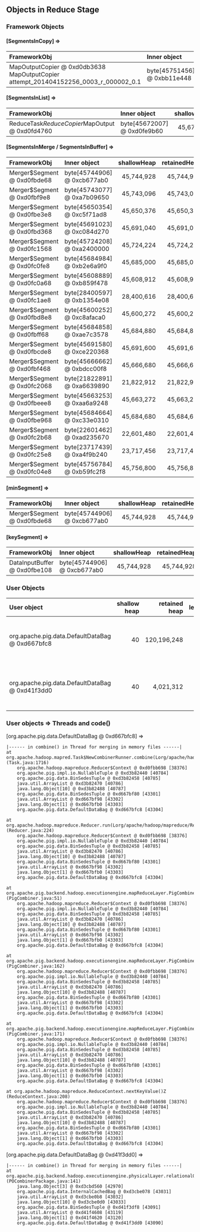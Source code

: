 ## Objects in Reduce Stage

### Framework Objects

#### [SegmentsInCopy] => 

| FrameworkObj 	| Inner object 	| shallowHeap 	| retainedHeap 	| TaskId 	|
| :----------- | :----------- | -----------: | -----------: | -----------: |
| MapOutputCopier @ 0xd0db3638  MapOutputCopier attempt_201404152256_0003_r_000002_0.1	| byte[45751456] @ 0xbb11e448	| 45,751,472	| 45,751,472	|12	|

#### [SegmentsInList] => 

| FrameworkObj 	| Inner object 	| shallowHeap 	| retainedHeap 	| TaskId 	|
| :----------- | :----------- | -----------: | -----------: | -----------: |
| ReduceTask$ReduceCopier$MapOutput @ 0xd0fd4760	| byte[45672007] @ 0xd0fe9b60	| 45,672,024	| 45,672,024	|9	|

#### [SegmentsInMerge / SegmentsInBuffer] => 

| FrameworkObj 	| Inner object 	| shallowHeap 	| retainedHeap 	| TaskId 	|
| :----------- | :----------- | -----------: | -----------: | -----------: |
| Merger$Segment @ 0xd0fbde68	| byte[45744906] @ 0xcb677ab0	| 45,744,928	| 45,744,928	|10	|
| Merger$Segment @ 0xd0fbf9e8	| byte[45743077] @ 0xa7b09650	| 45,743,096	| 45,743,096	|14	|
| Merger$Segment @ 0xd0fbe3e8	| byte[45650354] @ 0xc5f71ad8	| 45,650,376	| 45,650,376	|11	|
| Merger$Segment @ 0xd0fbd368	| byte[45691023] @ 0xc084d270	| 45,691,040	| 45,691,040	|8	|
| Merger$Segment @ 0xd0fc1568	| byte[45724208] @ 0xa2400000	| 45,724,224	| 45,724,224	|16	|
| Merger$Segment @ 0xd0fc0fe8	| byte[45684984] @ 0xb2e6a9f0	| 45,685,000	| 45,685,000	|0	|
| Merger$Segment @ 0xd0fc0a68	| byte[45608889] @ 0xb859f478	| 45,608,912	| 45,608,912	|13	|
| Merger$Segment @ 0xd0fc1ae8	| byte[28400597] @ 0xb1354e08	| 28,400,616	| 28,400,616	|18	|
| Merger$Segment @ 0xd0fbd8e8	| byte[45600252] @ 0xc8afaca0	| 45,600,272	| 45,600,272	|15	|
| Merger$Segment @ 0xd0fbff68	| byte[45684858] @ 0xae7c3578	| 45,684,880	| 45,684,880	|5	|
| Merger$Segment @ 0xd0fbcde8	| byte[45691580] @ 0xce220368	| 45,691,600	| 45,691,600	|6	|
| Merger$Segment @ 0xd0fbf468	| byte[45666662] @ 0xbdcc00f8	| 45,666,680	| 45,666,680	|7	|
| Merger$Segment @ 0xd0fc2068	| byte[21822891] @ 0xa6639890	| 21,822,912	| 21,822,912	|21	|
| Merger$Segment @ 0xd0fbeee8	| byte[45663253] @ 0xaa6a9248	| 45,663,272	| 45,663,272	|17	|
| Merger$Segment @ 0xd0fbe968	| byte[45684664] @ 0xc33e0310	| 45,684,680	| 45,684,680	|4	|
| Merger$Segment @ 0xd0fc2b68	| byte[22601462] @ 0xad235670	| 22,601,480	| 22,601,480	|19	|
| Merger$Segment @ 0xd0fc25e8	| byte[23717439] @ 0xa4f9b240	| 23,717,456	| 23,717,456	|20	|
| Merger$Segment @ 0xd0fc04e8	| byte[45756784] @ 0xb59fc2f8	| 45,756,800	| 45,756,800	|3	|


#### [minSegment] => 

| FrameworkObj 	| Inner object 	| shallowHeap 	| retainedHeap 	| TaskId 	|
| :----------- | :----------- | -----------: | -----------: |-----------: |
| Merger$Segment @ 0xd0fbde68	| byte[45744906] @ 0xcb677ab0	| 45,744,928	| 45,744,928	|10	|


#### [keySegment] => 

| FrameworkObj 	| Inner object 	| shallowHeap 	| retainedHeap 	|
| :----------- | :----------- | -----------: | -----------: |
| DataInputBuffer @ 0xd0fbe108	| byte[45744906] @ 0xcb677ab0	| 45,744,928	| 45,744,928	|


### User Objects

| User object | shallow heap | retained heap | length | inner object | inner size | threads | code() |
|:------------| ------------:| -------------:| ------:|:------------ | ----------:| :------ | :------|
| org.apache.pig.data.DefaultDataBag @ 0xd667bfc8 | 40 | 120,196,248 | 1 |  | | Thread for merging in memory files | combine |
| org.apache.pig.data.DefaultDataBag @ 0xd41f3dd0 | 40 | 4,021,312 | 1 |  | | Thread for merging in memory files | combine |

### User objects => Threads and code() 

[org.apache.pig.data.DefaultDataBag @ 0xd667bfc8] =>

	|------ in combine() in Thread for merging in memory files ------|
	at org.apache.hadoop.mapred.Task$NewCombinerRunner.combine(Lorg/apache/hadoop/mapred/RawKeyValueIterator;Lorg/apache/hadoop/mapred/OutputCollector;)V (Task.java:1716)
		org.apache.hadoop.mapreduce.Reducer$Context @ 0xd0fbb698 [38376]
		org.apache.pig.impl.io.NullableTuple @ 0xd3b82440 [40784]
		org.apache.pig.data.BinSedesTuple @ 0xd3b82458 [40785]
		java.util.ArrayList @ 0xd3b82470 [40786]
		java.lang.Object[10] @ 0xd3b82488 [40787]
		org.apache.pig.data.BinSedesTuple @ 0xd667bf80 [43301]
		java.util.ArrayList @ 0xd667bf98 [43302]
		java.lang.Object[1] @ 0xd667bfb0 [43303]
		org.apache.pig.data.DefaultDataBag @ 0xd667bfc8 [43304]

	at org.apache.hadoop.mapreduce.Reducer.run(Lorg/apache/hadoop/mapreduce/Reducer$Context;)V (Reducer.java:224)
		org.apache.hadoop.mapreduce.Reducer$Context @ 0xd0fbb698 [38376]
		org.apache.pig.impl.io.NullableTuple @ 0xd3b82440 [40784]
		org.apache.pig.data.BinSedesTuple @ 0xd3b82458 [40785]
		java.util.ArrayList @ 0xd3b82470 [40786]
		java.lang.Object[10] @ 0xd3b82488 [40787]
		org.apache.pig.data.BinSedesTuple @ 0xd667bf80 [43301]
		java.util.ArrayList @ 0xd667bf98 [43302]
		java.lang.Object[1] @ 0xd667bfb0 [43303]
		org.apache.pig.data.DefaultDataBag @ 0xd667bfc8 [43304]

	at org.apache.pig.backend.hadoop.executionengine.mapReduceLayer.PigCombiner$Combine.reduce(Ljava/lang/Object;Ljava/lang/Iterable;Lorg/apache/hadoop/mapreduce/Reducer$Context;)V (PigCombiner.java:51)
		org.apache.hadoop.mapreduce.Reducer$Context @ 0xd0fbb698 [38376]
		org.apache.pig.impl.io.NullableTuple @ 0xd3b82440 [40784]
		org.apache.pig.data.BinSedesTuple @ 0xd3b82458 [40785]
		java.util.ArrayList @ 0xd3b82470 [40786]
		java.lang.Object[10] @ 0xd3b82488 [40787]
		org.apache.pig.data.BinSedesTuple @ 0xd667bf80 [43301]
		java.util.ArrayList @ 0xd667bf98 [43302]
		java.lang.Object[1] @ 0xd667bfb0 [43303]
		org.apache.pig.data.DefaultDataBag @ 0xd667bfc8 [43304]

	at org.apache.pig.backend.hadoop.executionengine.mapReduceLayer.PigCombiner$Combine.reduce(Lorg/apache/pig/impl/io/PigNullableWritable;Ljava/lang/Iterable;Lorg/apache/hadoop/mapreduce/Reducer$Context;)V (PigCombiner.java:162)
		org.apache.hadoop.mapreduce.Reducer$Context @ 0xd0fbb698 [38376]
		org.apache.pig.impl.io.NullableTuple @ 0xd3b82440 [40784]
		org.apache.pig.data.BinSedesTuple @ 0xd3b82458 [40785]
		java.util.ArrayList @ 0xd3b82470 [40786]
		java.lang.Object[10] @ 0xd3b82488 [40787]
		org.apache.pig.data.BinSedesTuple @ 0xd667bf80 [43301]
		java.util.ArrayList @ 0xd667bf98 [43302]
		java.lang.Object[1] @ 0xd667bfb0 [43303]
		org.apache.pig.data.DefaultDataBag @ 0xd667bfc8 [43304]

	at org.apache.pig.backend.hadoop.executionengine.mapReduceLayer.PigCombiner$Combine.processOnePackageOutput(Lorg/apache/hadoop/mapreduce/Reducer$Context;)Z (PigCombiner.java:171)
		org.apache.hadoop.mapreduce.Reducer$Context @ 0xd0fbb698 [38376]
		org.apache.pig.impl.io.NullableTuple @ 0xd3b82440 [40784]
		org.apache.pig.data.BinSedesTuple @ 0xd3b82458 [40785]
		java.util.ArrayList @ 0xd3b82470 [40786]
		java.lang.Object[10] @ 0xd3b82488 [40787]
		org.apache.pig.data.BinSedesTuple @ 0xd667bf80 [43301]
		java.util.ArrayList @ 0xd667bf98 [43302]
		java.lang.Object[1] @ 0xd667bfb0 [43303]
		org.apache.pig.data.DefaultDataBag @ 0xd667bfc8 [43304]

	at org.apache.hadoop.mapreduce.ReduceContext.nextKeyValue()Z (ReduceContext.java:208)
		org.apache.hadoop.mapreduce.Reducer$Context @ 0xd0fbb698 [38376]
		org.apache.pig.impl.io.NullableTuple @ 0xd3b82440 [40784]
		org.apache.pig.data.BinSedesTuple @ 0xd3b82458 [40785]
		java.util.ArrayList @ 0xd3b82470 [40786]
		java.lang.Object[10] @ 0xd3b82488 [40787]
		org.apache.pig.data.BinSedesTuple @ 0xd667bf80 [43301]
		java.util.ArrayList @ 0xd667bf98 [43302]
		java.lang.Object[1] @ 0xd667bfb0 [43303]
		org.apache.pig.data.DefaultDataBag @ 0xd667bfc8 [43304]


[org.apache.pig.data.DefaultDataBag @ 0xd41f3dd0] =>

	|------ in combine() in Thread for merging in memory files ------|
	at org.apache.pig.backend.hadoop.executionengine.physicalLayer.relationalOperators.POCombinerPackage.getNext(Lorg/apache/pig/data/Tuple;)Lorg/apache/pig/backend/hadoop/executionengine/physicalLayer/Result; (POCombinerPackage.java:141)
		java.lang.Object[3] @ 0xd3cbd560 [42970]
		org.apache.pig.data.InternalCachedBag @ 0xd3cbe078 [43031]
		java.util.ArrayList @ 0xd3cbe0b8 [43032]
		java.lang.Object[10] @ 0xd3cbe0d0 [43033]
		org.apache.pig.data.BinSedesTuple @ 0xd41f3df8 [43091]
		java.util.ArrayList @ 0xd41f4608 [43119]
		java.lang.Object[1] @ 0xd41f4620 [43120]
		org.apache.pig.data.DefaultDataBag @ 0xd41f3dd0 [43090]


